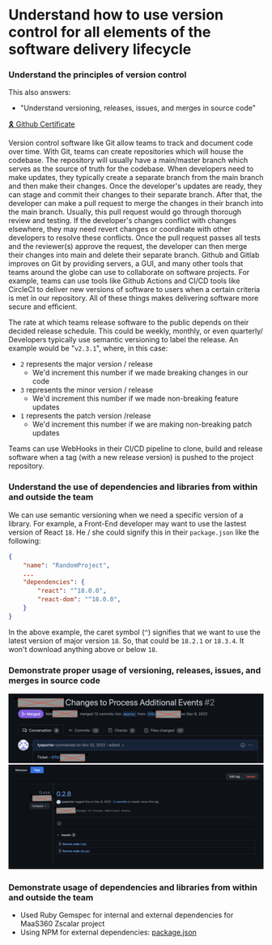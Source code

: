 # Understand how to use version control for all elements of the software delivery lifecycle

### Understand the principles of version control

This also answers:
- "Understand versioning, releases, issues, and merges in source code"

[🎗️ Github Certificate](/Certificates/Github%20Certificate.pdf)

Version control software like Git allow teams to track and document code over time. With Git, teams can create repositories which will house the codebase. The repository will usually have a main/master branch which serves as the source of truth for the codebase. When developers need to make updates, they typically create a separate branch from the main branch and then make their changes. Once the developer's updates are ready, they can stage and commit their changes to their separate branch. After that, the developer can make a pull request to merge the changes in their branch into the main branch. Usually, this pull request would go through thorough review and testing. If the developer's changes conflict with changes elsewhere, they may need revert changes or coordinate with other developers to resolve these conflicts. Once the pull request passes all tests and the reviewer(s) approve the request, the developer can then merge their changes into main and delete their separate branch. Github and Gitlab improves on Git by providing servers, a GUI, and many other tools that teams around the globe can use to collaborate on software projects. For example, teams can use tools like Github Actions and CI/CD tools like CircleCI to deliver new versions of software to users when a certain criteria is met in our repository. All of these things makes delivering software more secure and efficient.

The rate at which teams release software to the public depends on their decided release schedule. This could be weekly, monthly, or even quarterly/ Developers typically use semantic versioning to label the release. An example would be "`v2.3.1`", where, in this case:
- `2` represents the major version / release
    - We'd increment this number if we made breaking changes in our code
- `3` represents the minor version / release
    - We'd increment this number if we made non-breaking feature updates
- `1` represents the patch version /release
    - We'd increment this number if we are making non-breaking patch updates

Teams can use WebHooks in their CI/CD pipeline to clone, build and release software when a tag (with a new release version) is pushed to the project repository.

### Understand the use of dependencies and libraries from within and outside the team

We can use semantic versioning when we need a specific version of a library. For example, a Front-End developer may want to use the lastest version of React `18`. He / she could signify this in their `package.json` like the following:

```json
{
    "name": "RandomProject",
    ...
    "dependencies": {
        "react": "^18.0.0",
        "react-dom": "^18.0.0",
    }
}
```

In the above example, the caret symbol (`^`) signifies that we want to use the latest version of major version `18`. So, that could be `18.2.1` or `18.3.4`. It won't download anything above or below `18`.

### Demonstrate proper usage of versioning, releases, issues, and merges in source code

![](/Images/merging.png)
![](/Images/versioning.png)



### Demonstrate usage of dependencies and libraries from within and outside the team

- Used Ruby Gemspec for internal and external dependencies for MaaS360 Zscalar project
- Using NPM for external dependencies: [package.json](https://github.com/4orter/Learning/blob/main/ui.dev/github-battle-vercel/package.json)